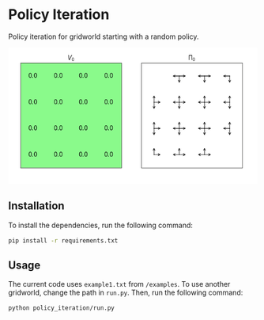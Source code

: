 # Policy Iteration
Policy iteration for gridworld starting with a random policy.

<p align="center">
    <img width="522" height="275" src="images/policy_iteration.gif">
</p>




## Installation

To install the dependencies, run the following command:

```bash
pip install -r requirements.txt
```



## Usage

The current code uses `example1.txt` from `/examples`. To use another gridworld, change the path in `run.py`. Then, run the following command:

```
python policy_iteration/run.py
```


